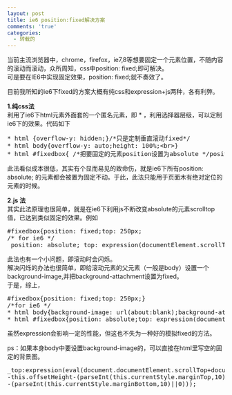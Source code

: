 ```yaml
---
layout: post
title: ie6 position:fixed解决方案
comments: 'true'
categories:
  - 转载的
---
```

当前主流浏览器中，chrome，firefox，ie7,8等想要固定一个元素位置，不随内容的滚动而滚动，众所周知，css中position: fixed;即可解决。  
可是要在IE6中实现固定效果，position: fixed;就不奏效了。

目前我所知的ie6下fixed的方案大概有纯css和expression+js两种，各有利弊。

**1.纯css法**  
利用了ie6下html元素外面套的一个匿名元素，即 * ，利用选择器层级，可以定制ie6下的效果。代码如下

<pre>* html {overflow-y: hidden;}/*只是定制垂直滚动fixed*/
* html body{overflow-y: auto;height: 100%;&lt;br&gt;}
* html #fixedbox{ /*把要固定的元素position设置为absolute */position: absolute;}</pre>

此法看似成本很低，其实有个显而易见的致命伤，就是ie6下所有position: absolute; 的元素都会被置为固定不动。于此，此法只能用于页面木有绝对定位的元素的时候。

**2.js 法**  
其实此法原理也很简单，就是在ie6下利用js不断改变absolute的元素scrolltop值，已达到类似固定的效果。例如

<pre>#fixedbox{position: fixed;top: 250px;
/* for ie6 */
_position: absolute;_top: expression(documentElement.scrollTop + 250 +”px”);}</pre>

此法也有一个小问题，即滚动时会闪烁。  
解决闪烁的办法也很简单，即给滚动元素的父元素（一般是body）设置一个background-image,并把background-attachment设置为fixed。  
于是，综上，

<pre>#fixedbox{position: fixed;top: 250px;}
/*for ie6 */
* html body{background-image: url(about:blank);background-attachment: fixed;}
* html #fixedbox{position: absolute;top: expression(documentElement.scrollTop + 250 +”px”);}</pre>

虽然expression会影响一定的性能，但这也不失为一种好的模拟fixed的方法。

ps：如果本身body中要设置background-image的，可以直接在html里写空的固定的背景图。

<pre>_top:expression(eval(document.documentElement.scrollTop+document.documentElement.clientHeight
-this.offsetHeight-(parseInt(this.currentStyle.marginTop,10)||0)
-(parseInt(this.currentStyle.marginBottom,10)||0)));
</pre>